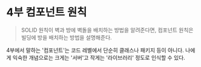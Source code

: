# 4부 컴포넌트 원칙

> SOLID 원칙이 벽과 방에 벽돌을 배치하는 방법을 알려준다면, 컴포넌트 원칙은 빌딩에 방을 배치하는 방법을 설명해준다.

4부에서 말하는 '컴포넌트'는 코드 레벨에서 단순히 클래스나 패키지 등이 아니다. 나에게 익숙한 개념으로는 크게는 '서버'고 작게는 '라이브러리' 정도로 인식할 수 있다.
